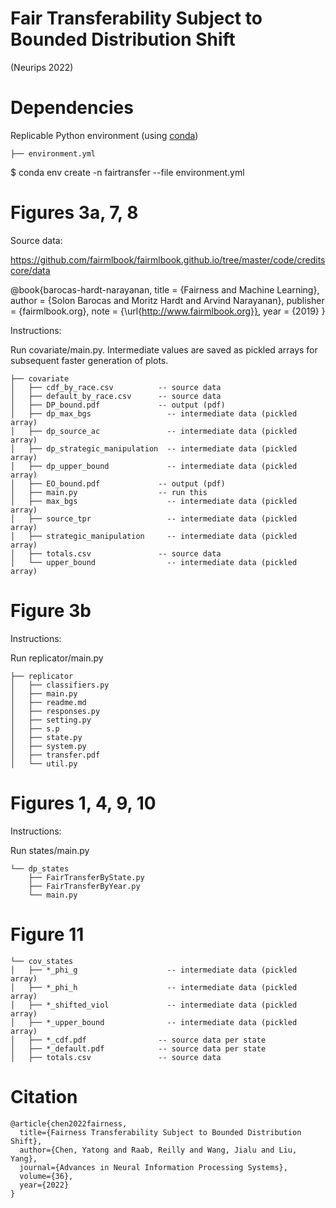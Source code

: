 # Fair Transferability Subject to Bounded Distribution Shift

(Neurips 2022)

# Dependencies

Replicable Python environment
(using [conda](https://docs.conda.io/en/latest/miniconda.html))

```
├── environment.yml
```

$ conda env create -n fairtransfer --file environment.yml

# Figures 3a, 7, 8

Source data:

https://github.com/fairmlbook/fairmlbook.github.io/tree/master/code/creditscore/data

@book{barocas-hardt-narayanan,
  title = {Fairness and Machine Learning},
  author = {Solon Barocas and Moritz Hardt and Arvind Narayanan},
  publisher = {fairmlbook.org},
  note = {\url{http://www.fairmlbook.org}},
  year = {2019}
}

Instructions:

Run covariate/main.py. Intermediate values are saved as pickled arrays
for subsequent faster generation of plots.

```
├── covariate
│   ├── cdf_by_race.csv          -- source data
│   ├── default_by_race.csv      -- source data
│   ├── DP_bound.pdf             -- output (pdf)
│   ├── dp_max_bgs                 -- intermediate data (pickled array)
│   ├── dp_source_ac               -- intermediate data (pickled array)
│   ├── dp_strategic_manipulation  -- intermediate data (pickled array)
│   ├── dp_upper_bound             -- intermediate data (pickled array)
│   ├── EO_bound.pdf             -- output (pdf)
│   ├── main.py                  -- run this
│   ├── max_bgs                    -- intermediate data (pickled array)
│   ├── source_tpr                 -- intermediate data (pickled array)
│   ├── strategic_manipulation     -- intermediate data (pickled array)
│   ├── totals.csv               -- source data
│   └── upper_bound                -- intermediate data (pickled array)
```

# Figure 3b

Instructions:

Run replicator/main.py

```
├── replicator
│   ├── classifiers.py
│   ├── main.py
│   ├── readme.md
│   ├── responses.py
│   ├── setting.py
│   ├── s.p
│   ├── state.py
│   ├── system.py
│   ├── transfer.pdf
│   └── util.py
```

# Figures 1, 4, 9, 10

Instructions:

Run states/main.py

```
└── dp_states
    ├── FairTransferByState.py
    ├── FairTransferByYear.py
    └── main.py
```


# Figure 11

```
└── cov_states
│   ├── *_phi_g                    -- intermediate data (pickled array)
│   ├── *_phi_h                    -- intermediate data (pickled array)
│   ├── *_shifted_viol             -- intermediate data (pickled array)
│   ├── *_upper_bound              -- intermediate data (pickled array)
│   ├── *_cdf.pdf                -- source data per state
│   ├── *_default.pdf            -- source data per state
│   ├── totals.csv               -- source data
```
# Citation

```
@article{chen2022fairness,
  title={Fairness Transferability Subject to Bounded Distribution Shift},
  author={Chen, Yatong and Raab, Reilly and Wang, Jialu and Liu, Yang},
  journal={Advances in Neural Information Processing Systems},
  volume={36},
  year={2022}
}
```
